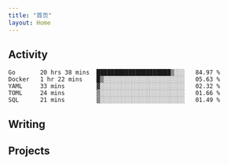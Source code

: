 ```yaml
---
title: "首页"
layout: Home
---
```


## Activity
<!--START_SECTION:waka-->
```text
Go       20 hrs 38 mins  █████████████████████▒░░░   84.97 % 
Docker   1 hr 22 mins    █▒░░░░░░░░░░░░░░░░░░░░░░░   05.63 % 
YAML     33 mins         ▓░░░░░░░░░░░░░░░░░░░░░░░░   02.32 % 
TOML     24 mins         ▒░░░░░░░░░░░░░░░░░░░░░░░░   01.66 % 
SQL      21 mins         ▒░░░░░░░░░░░░░░░░░░░░░░░░   01.49 % 
```
<!--END_SECTION:waka-->

## Writing
<PindedPosts />

## Projects
<Projects />
